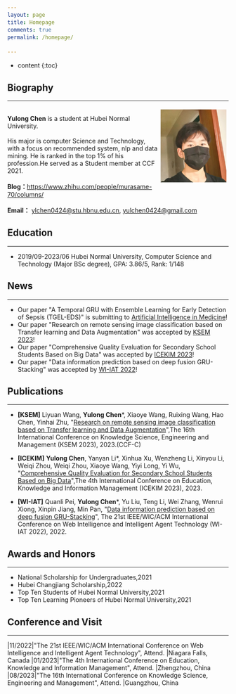 ```yaml
---
layout: page
title: Homepage
comments: true
permalink: /homepage/

---
```


* content
{:toc}

## Biography
---

<div style="float: left; clear: both;" align="left">
<img src="/images/chen-2021.jpg" width="150" alt="news_20191112_2" align=right hspace="5" vspace="5"/>
<br> <b>Yulong Chen</b> is a student at Hubei Normal University.<br><br>His major is computer Science and Technology, with a focus on recommended system, nlp and data mining. He is ranked in the top 1% of his profession.He served as a Student member at CCF 2021. <br><br> <b>Blog：</b><a href="https://www.zhihu.com/people/murasame-70/columns">https://www.zhihu.com/people/murasame-70/columns/</a>   <br><br> <b>Email：</b>  <a href="ylchen0424@stu.hbnu.edu.cn">ylchen0424@stu.hbnu.edu.cn</a>, <a href="yulchen0424@gmail.com">yulchen0424@gmail.com</a>  <br>
</div>
<br clear="left" />

## Education

---

* 2019/09-2023/06 Hubei Normal University, Computer Science and Technology (Major BSc degree), GPA: 3.86/5, Rank: 1/148

## News

---
* Our paper "A Temporal GRU with Ensemble Learning for Early Detection of Sepsis (TGEL-EDS)" is submitting to [Artificial Intelligence in Medicine](http://www.journals.elsevier.com/artificial-intelligence-in-medicine/)!
* Our paper "Research on remote sensing image classification based on Transfer learning and Data Augmentation" was accepted by [KSEM 2023](https://www.ksem2023.conferences.academy/)!
* Our paper "Comprehensive Quality Evaluation for Secondary School Students Based on Big Data" was accepted by [ICEKIM 2023](http://icekim.org/)!
* Our paper "Data information prediction based on deep fusion GRU-Stacking" was accepted by [WI-IAT 2022](https://ieeexplore.ieee.org/document/10101961)!


## Publications

---
* **[KSEM]** Liyuan Wang, **Yulong Chen***, Xiaoye Wang, Ruixing Wang, Hao Chen, Yinhai Zhu, "[Research on remote sensing image classification based on Transfer learning and Data Augmentation](https://www.ksem2023.conferences.academy/)",The 16th International Conference on Knowledge Science, Engineering and Management (KSEM 2023), 2023.(CCF-C)

* **[ICEKIM]** **Yulong Chen**, Yanyan Li*, Xinhua Xu, Wenzheng Li, Xinyou Li, Weiqi Zhou, Weiqi Zhou, Xiaoye Wang, Yiyi Long, Yi Wu, "[Comprehensive Quality Evaluation for Secondary School Students Based on Big Data](http://icekim.org/)",The 4th International Conference on Education, Knowledge and Information Management (ICEKIM 2023), 2023. 

* **[WI-IAT]** Quanli Pei, **Yulong Chen***, Yu Liu, Teng Li, Wei Zhang, Wenrui Xiong, Xinpin Jiang, Min Pan, "[Data information prediction based on deep fusion GRU-Stacking](https://ieeexplore.ieee.org/document/10101961)", The 21st IEEE/WIC/ACM International Conference on Web Intelligence and Intelligent Agent Technology (WI-IAT 2022), 2022. 




## Awards and Honors

---

- National Scholarship for Undergraduates,2021
- Hubei Changjiang Scholarship,2022
- Top Ten Students of Hubei Normal University,2021
- Top Ten Learning Pioneers of Hubei Normal University,2021



## Conference and Visit

---

|11/2022|"The 21st IEEE/WIC/ACM International Conference on Web Intelligence and Intelligent Agent Technology", Attend. |Niagara Falls, Canada
|01/2023|"The 4th International Conference on Education, Knowledge and Information Management", Attend. |Zhengzhou, China
|08/2023|"The 16th International Conference on Knowledge Science, Engineering and Management", Attend. |Guangzhou, China
